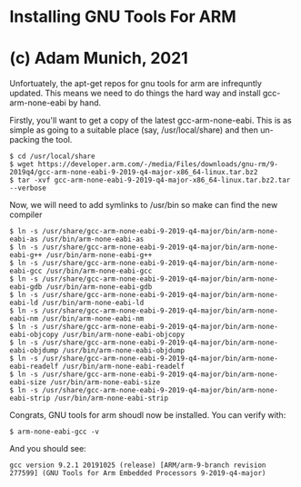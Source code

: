 # Installing GNU Tools For ARM
# (c) Adam Munich, 2021

Unfortuately, the apt-get repos for gnu tools for arm are infrequntly updated.
This means we need to do things the hard way and install gcc-arm-none-eabi by
hand. 

Firstly, you'll want to get a copy of the latest gcc-arm-none-eabi. This is 
as simple as going to a suitable place (say, /usr/local/share) and then 
un-packing the tool. 

	$ cd /usr/local/share
	$ wget https://developer.arm.com/-/media/Files/downloads/gnu-rm/9-2019q4/gcc-arm-none-eabi-9-2019-q4-major-x86_64-linux.tar.bz2
	$ tar -xvf gcc-arm-none-eabi-9-2019-q4-major-x86_64-linux.tar.bz2.tar --verbose 

Now, we will need to add symlinks to /usr/bin so make can find the new compiler

	$ ln -s /usr/share/gcc-arm-none-eabi-9-2019-q4-major/bin/arm-none-eabi-as /usr/bin/arm-none-eabi-as 
	$ ln -s /usr/share/gcc-arm-none-eabi-9-2019-q4-major/bin/arm-none-eabi-g++ /usr/bin/arm-none-eabi-g++ 
	$ ln -s /usr/share/gcc-arm-none-eabi-9-2019-q4-major/bin/arm-none-eabi-gcc /usr/bin/arm-none-eabi-gcc 
	$ ln -s /usr/share/gcc-arm-none-eabi-9-2019-q4-major/bin/arm-none-eabi-gdb /usr/bin/arm-none-eabi-gdb 
	$ ln -s /usr/share/gcc-arm-none-eabi-9-2019-q4-major/bin/arm-none-eabi-ld /usr/bin/arm-none-eabi-ld 
	$ ln -s /usr/share/gcc-arm-none-eabi-9-2019-q4-major/bin/arm-none-eabi-nm /usr/bin/arm-none-eabi-nm 
	$ ln -s /usr/share/gcc-arm-none-eabi-9-2019-q4-major/bin/arm-none-eabi-objcopy /usr/bin/arm-none-eabi-objcopy 
	$ ln -s /usr/share/gcc-arm-none-eabi-9-2019-q4-major/bin/arm-none-eabi-objdump /usr/bin/arm-none-eabi-objdump
	$ ln -s /usr/share/gcc-arm-none-eabi-9-2019-q4-major/bin/arm-none-eabi-readelf /usr/bin/arm-none-eabi-readelf
	$ ln -s /usr/share/gcc-arm-none-eabi-9-2019-q4-major/bin/arm-none-eabi-size /usr/bin/arm-none-eabi-size
	$ ln -s /usr/share/gcc-arm-none-eabi-9-2019-q4-major/bin/arm-none-eabi-strip /usr/bin/arm-none-eabi-strip 

Congrats, GNU tools for arm shoudl now be installed. You can verify with:

	$ arm-none-eabi-gcc -v

And you should see:

	gcc version 9.2.1 20191025 (release) [ARM/arm-9-branch revision 277599] (GNU Tools for Arm Embedded Processors 9-2019-q4-major) 

